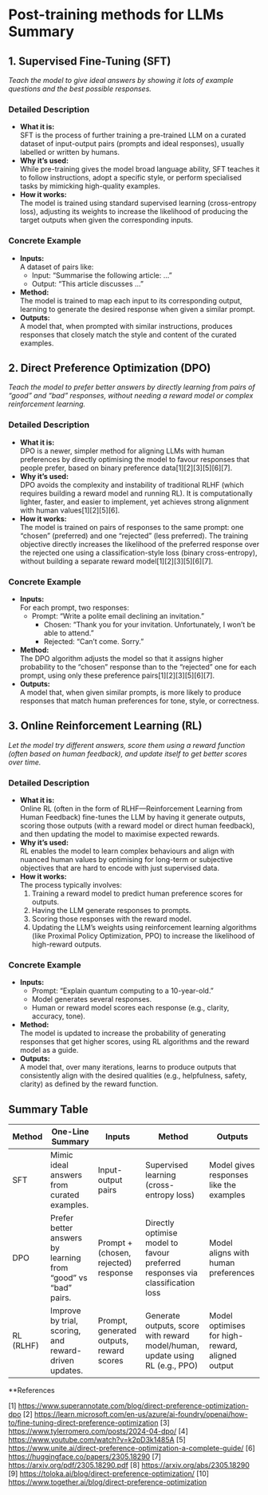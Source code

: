 # Post-training methods for LLMs Summary

## 1. Supervised Fine-Tuning (SFT)

*Teach the model to give ideal answers by showing it lots of example questions and the best possible responses.*

### Detailed Description

- **What it is:**  
  SFT is the process of further training a pre-trained LLM on a curated dataset of input-output pairs (prompts and ideal responses), usually labelled or written by humans.
- **Why it’s used:**  
  While pre-training gives the model broad language ability, SFT teaches it to follow instructions, adopt a specific style, or perform specialised tasks by mimicking high-quality examples.
- **How it works:**  
  The model is trained using standard supervised learning (cross-entropy loss), adjusting its weights to increase the likelihood of producing the target outputs when given the corresponding inputs.

### Concrete Example

- **Inputs:**  
  A dataset of pairs like:  
  - Input: “Summarise the following article: ...”  
  - Output: “This article discusses ...”
- **Method:**  
  The model is trained to map each input to its corresponding output, learning to generate the desired response when given a similar prompt.
- **Outputs:**  
  A model that, when prompted with similar instructions, produces responses that closely match the style and content of the curated examples.

## 2. Direct Preference Optimization (DPO)

*Teach the model to prefer better answers by directly learning from pairs of “good” and “bad” responses, without needing a reward model or complex reinforcement learning.*

### Detailed Description

- **What it is:**  
  DPO is a newer, simpler method for aligning LLMs with human preferences by directly optimising the model to favour responses that people prefer, based on binary preference data[1][2][3][5][6][7].
- **Why it’s used:**  
  DPO avoids the complexity and instability of traditional RLHF (which requires building a reward model and running RL). It is computationally lighter, faster, and easier to implement, yet achieves strong alignment with human values[1][2][5][6].
- **How it works:**  
  The model is trained on pairs of responses to the same prompt: one “chosen” (preferred) and one “rejected” (less preferred). The training objective directly increases the likelihood of the preferred response over the rejected one using a classification-style loss (binary cross-entropy), without building a separate reward model[1][2][3][5][6][7].

### Concrete Example

- **Inputs:**  
  For each prompt, two responses:  
  - Prompt: “Write a polite email declining an invitation.”  
    - Chosen: “Thank you for your invitation. Unfortunately, I won’t be able to attend.”  
    - Rejected: “Can’t come. Sorry.”
- **Method:**  
  The DPO algorithm adjusts the model so that it assigns higher probability to the “chosen” response than to the “rejected” one for each prompt, using only these preference pairs[1][2][3][5][6][7].
- **Outputs:**  
  A model that, when given similar prompts, is more likely to produce responses that match human preferences for tone, style, or correctness.

## 3. Online Reinforcement Learning (RL)

*Let the model try different answers, score them using a reward function (often based on human feedback), and update itself to get better scores over time.*

### Detailed Description

- **What it is:**  
  Online RL (often in the form of RLHF—Reinforcement Learning from Human Feedback) fine-tunes the LLM by having it generate outputs, scoring those outputs (with a reward model or direct human feedback), and then updating the model to maximise expected rewards.
- **Why it’s used:**  
  RL enables the model to learn complex behaviours and align with nuanced human values by optimising for long-term or subjective objectives that are hard to encode with just supervised data.
- **How it works:**  
  The process typically involves:
  1. Training a reward model to predict human preference scores for outputs.
  2. Having the LLM generate responses to prompts.
  3. Scoring those responses with the reward model.
  4. Updating the LLM’s weights using reinforcement learning algorithms (like Proximal Policy Optimization, PPO) to increase the likelihood of high-reward outputs.

### Concrete Example

- **Inputs:**  
  - Prompt: “Explain quantum computing to a 10-year-old.”  
  - Model generates several responses.
  - Human or reward model scores each response (e.g., clarity, accuracy, tone).
- **Method:**  
  The model is updated to increase the probability of generating responses that get higher scores, using RL algorithms and the reward model as a guide.
- **Outputs:**  
  A model that, over many iterations, learns to produce outputs that consistently align with the desired qualities (e.g., helpfulness, safety, clarity) as defined by the reward function.

## Summary Table

| Method      | One-Line Summary                                                                 | Inputs                                   | Method                                                                                  | Outputs                                         |
|-------------|----------------------------------------------------------------------------------|------------------------------------------|-----------------------------------------------------------------------------------------|-------------------------------------------------|
| SFT         | Mimic ideal answers from curated examples.                                       | Input-output pairs                       | Supervised learning (cross-entropy loss)                                                | Model gives responses like the examples         |
| DPO         | Prefer better answers by learning from “good” vs “bad” pairs.                    | Prompt + (chosen, rejected) response     | Directly optimise model to favour preferred responses via classification loss            | Model aligns with human preferences             |
| RL (RLHF)   | Improve by trial, scoring, and reward-driven updates.                            | Prompt, generated outputs, reward scores | Generate outputs, score with reward model/human, update using RL (e.g., PPO)             | Model optimises for high-reward, aligned output |

**References

[1] https://www.superannotate.com/blog/direct-preference-optimization-dpo
[2] https://learn.microsoft.com/en-us/azure/ai-foundry/openai/how-to/fine-tuning-direct-preference-optimization
[3] https://www.tylerromero.com/posts/2024-04-dpo/
[4] https://www.youtube.com/watch?v=k2pD3k1485A
[5] https://www.unite.ai/direct-preference-optimization-a-complete-guide/
[6] https://huggingface.co/papers/2305.18290
[7] https://arxiv.org/pdf/2305.18290.pdf
[8] https://arxiv.org/abs/2305.18290
[9] https://toloka.ai/blog/direct-preference-optimization/
[10] https://www.together.ai/blog/direct-preference-optimization